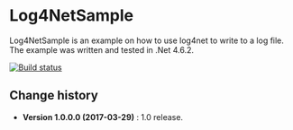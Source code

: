 Log4NetSample
===============
Log4NetSample is an example on how to use log4net to write to a log file.
The example was written and tested in .Net 4.6.2.

[![Build status](https://ci.appveyor.com/api/projects/status/5yf0u1kqh82n4p84?svg=true)](https://ci.appveyor.com/project/SeppPenner/log4netsample)

Change history
--------------

* **Version 1.0.0.0 (2017-03-29)** : 1.0 release.